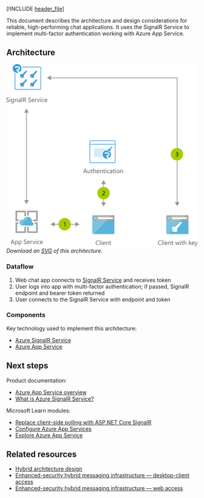 [!INCLUDE [header_file](../../../includes/sol-idea-header.md)]

This document describes the architecture and design considerations for reliable, high-performing chat applications. It uses the SignalR Service to implement multi-factor authentication working with Azure App Service.

## Architecture

![Architecture Diagram](../media/cross-platform-chat.png)
*Download an [SVG](../media/cross-platform-chat.svg) of this architecture.*

### Dataflow

1. Web chat app connects to [SignalR Service](/aspnet/core/signalr/introduction) and receives token
1. User logs into app with multi-factor authentication; if passed, SignalR endpoint and bearer token returned
1. User connects to the SignalR Service with endpoint and token

### Components

Key technology used to implement this architecture:

- [Azure SignalR Service](https://azure.microsoft.com/services/signalr-service)
- [Azure App Service](https://azure.microsoft.com/services/app-service)

## Next steps

Product documentation:

- [Azure App Service overview](/azure/app-service/overview)
- [What is Azure SignalR Service?](/azure/azure-signalr/signalr-overview)

Microsoft Learn modules:

- [Replace client-side polling with ASP.NET Core SignalR](/learn/modules/aspnet-core-signalr-polling-fix)
- [Configure Azure App Services](/learn/modules/configure-azure-app-services)
- [Explore Azure App Service](/learn/modules/introduction-to-azure-app-service)

## Related resources

- [Hybrid architecture design](../../hybrid/hybrid-start-here.md)
- [Enhanced-security hybrid messaging infrastructure — desktop-client access](../../example-scenario/hybrid/secure-hybrid-messaging-client.yml)
- [Enhanced-security hybrid messaging infrastructure — web access](../../example-scenario/hybrid/secure-hybrid-messaging-web.yml)
